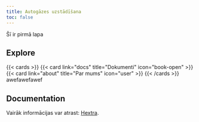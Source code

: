 ```yaml
---
title: Autogāzes uzstādīšana
toc: false
---
```


Šī ir pirmā lapa

## Explore

{{< cards >}}
  {{< card link="docs" title="Dokumenti" icon="book-open" >}}
  {{< card link="about" title="Par mums" icon="user" >}}
{{< /cards >}}
awefawefawef

## Documentation

Vairāk informācijas var atrast: [Hextra](https://imfing.github.io/hextra).

